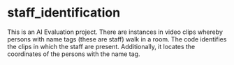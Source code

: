 # staff_identification
This is an AI Evaluation project. There are instances in video clips whereby persons with name tags (these are staff) walk in a room. The code identifies the clips in which the staff are present. Additionally,  it locates the coordinates of the persons with the name tag.
